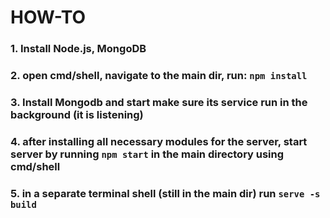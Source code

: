 # HOW-TO
### 1. Install Node.js, MongoDB
### 2. open cmd/shell, navigate to the main dir, run: `npm install`
### 3. Install Mongodb and start make sure its service run in the background (it is listening)
### 4. after installing all necessary modules for the server, start server by running `npm start` in the main directory using cmd/shell
### 5. in a separate terminal shell (still in the main dir) run `serve -s build`
